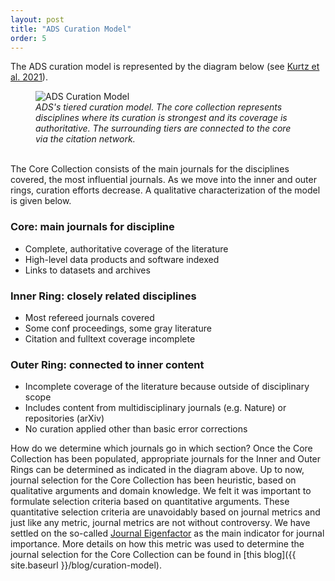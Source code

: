 ```yaml
---
layout: post
title: "ADS Curation Model"
order: 5
---
```


The ADS curation model is represented by the diagram below (see [Kurtz et al. 2021](https://ui.adsabs.harvard.edu/abs/2021BAAS...53d.470K/abstract)). 

<figure>
    <img src="../img/cureation_model.png"  class="img-responsive" alt="ADS Curation Model">
    <figcaption><em>ADS's tiered curation model. The core collection represents disciplines where its curation is strongest and its coverage is authoritative. The surrounding tiers are connected to the core via the citation network.</em></figcaption>
</figure>
<br>
The Core Collection consists of the main journals for the disciplines covered, the most influential journals. As we move into the inner and outer rings, curation efforts decrease. A qualitative characterization of the model is given below.

### Core: main journals for discipline
* Complete, authoritative coverage of the literature
* High-level data products and software indexed
* Links to datasets and archives

### Inner Ring: closely related disciplines
* Most refereed journals covered
* Some conf proceedings, some gray literature
* Citation and fulltext coverage incomplete

### Outer Ring: connected to inner content
* Incomplete coverage of the literature because outside of disciplinary scope
* Includes content from multidisciplinary journals (e.g. Nature) or repositories (arXiv)
* No curation applied other than basic error corrections

How do we determine which journals go in which section? Once the Core Collection has been populated, appropriate journals for the Inner and Outer Rings can be determined as indicated in the diagram above. Up to now, journal selection for the Core Collection has been heuristic, based on qualitative arguments and domain knowledge. We felt it was important to formulate selection criteria based on quantitative arguments. These quantitative selection criteria are unavoidably based on journal metrics and just like any metric, journal metrics are not without controversy. We have settled on the so-called [Journal Eigenfactor](https://en.wikipedia.org/wiki/Eigenfactor) as the main indicator for journal importance. More details on how this metric was used to determine the journal selection for the Core Collection can be found in [this blog]({{ site.baseurl }}/blog/curation-model). 
